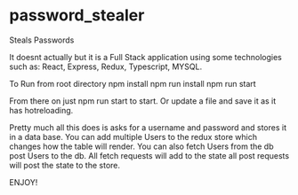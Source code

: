 # password_stealer
Steals Passwords

It doesnt actually but it is a Full Stack application using some technologies such as:
React, Express, Redux, Typescript, MYSQL.

To Run from root directory
  npm install
  npm run install
  npm run start
  
  From there on just npm run start to start. Or update a file and save it as it has hotreloading.

Pretty much all this does is asks for a username and password and stores it in a data base. You can add multiple Users to the redux store which changes how the table will render. You can also fetch Users from the db post Users to the db. All fetch requests will add to the state all post requests will post the state to the store. 

ENJOY!
